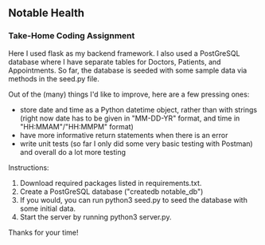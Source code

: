 ## Notable Health
### Take-Home Coding Assignment

Here I used flask as my backend framework.  I also used a PostGreSQL database
where I have separate tables for Doctors, Patients, and Appointments.  So far, 
the database is seeded with some sample data via methods in the seed.py file.

Out of the (many) things I'd like to improve, here are a few pressing ones:
- store date and time as a Python datetime object, rather than with strings 
(right now date has to be given in "MM-DD-YR" format, 
and time in "HH:MMAM"/"HH:MMPM" format)
- have more informative return statements when there is an error
- write unit tests (so far I only did some very basic testing with Postman) and 
overall do a lot more testing

Instructions:
1.  Download required packages listed in requirements.txt.
2.  Create a PostGreSQL database ("createdb notable_db")
3.  If you would, you can run python3 seed.py to seed the database with some initial data.
4.  Start the server by running python3 server.py.

Thanks for your time!